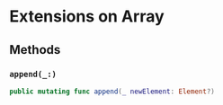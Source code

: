 # Extensions on Array

## Methods

### `append(_:)`

``` swift
public mutating func append(_ newElement: Element?) 
```
